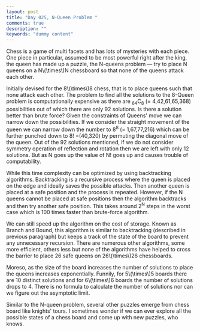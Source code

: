 ```yaml
---
layout: post
title: "Day 025, N-Queen Problem "
comments: true
description: ""
keywords: "dummy content"
---
```



Chess is a game of multi facets and has lots of mysteries with each piece. One piece in particular, assumed to be most powerful right after the king, the queen has made up a puzzle, the N-queens problem —  try to place N queens on a N\\(\times\\)N chessboard so that none of the queens attack each other.

Initially devised for the 8\\(\times\\)8 chess, that is to place queens such that none attack each other. The problem to find all the solutions to the 8-Queen problem is computationally expensive as there are <sub>64</sub>C<sub>8</sub> (= 4,42,61,65,368) possibilities out of which there are only 92 solutions. Is there a solution better than brute force? Given the constraints of Queens' move we can narrow down the possibilities. If we consider the straight movement of the queen we can narrow down the number to 8<sup>8</sup> (= 1,67,77,216) which can be further punched down to 8! =(40,320) by permuting the diagonal move of the queen. Out of the 92 solutions mentioned, if we do not consider symmetry operation of reflection and rotation then we are left with only 12 solutions. But as N goes up the value of N! goes up and causes trouble of computability.

While this time complexity can be optimized by using backtracking algorithms. Backtracking is a recursive process where the queen is placed on the edge and ideally saves the possible attacks. Then another queen is placed at a safe position and the process is repeated. However, if the N queens cannot be placed at safe positions then the algorithm backtracks and then try another safe position. This takes around 2<sup>N</sup> steps in the worst case which is 100 times faster than brute-force algorithm. 

We can still speed up the algorithm on the cost of storage. Known as Branch and Bound, this algorithm is similar to backtracking (described in previous paragraph) but keeps a track of the state of the board to prevent any unnecessary recursion. There are numerous other algorithms, some more efficient, others less but none of the algorithms have helped to cross the barrier to place 26 safe queens on 26\\(\times\\)26 chessboards. 

Moreso, as the size of the board increases the number of solutions to place the queens increases exponentially. Funnily,  for 5\\(\times\\)5 boards there are 10 distinct solutions and for 6\\(\times\\)6 boards the number of solutions drops to 4. There is no formula to calculate the number of solutions nor can we figure out the asymptotic limit. 

Similar to the N-queen problem, several other puzzles emerge from chess board like knights' tours. I sometimes wonder if we can ever explore all the possible states of a chess board and come up with new puzzles, who knows. 


